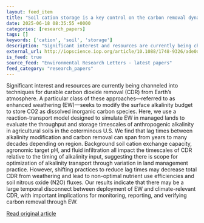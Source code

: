```yaml
---
layout: feed_item
title: "Soil cation storage is a key control on the carbon removal dynamics of enhanced weathering"
date: 2025-06-18 08:35:55 +0000
categories: [research_papers]
tags: []
keywords: ['cation', 'soil', 'storage']
description: "Significant interest and resources are currently being channeled into techniques for durable carbon dioxide removal (CDR) from Earth’s atmosphere"
external_url: http://iopscience.iop.org/article/10.1088/1748-9326/ade0d5
is_feed: true
source_feed: "Environmental Research Letters - latest papers"
feed_category: "research_papers"
---
```


Significant interest and resources are currently being channeled into techniques for durable carbon dioxide removal (CDR) from Earth’s atmosphere. A particular class of these approaches—referred to as enhanced weathering (EW)—seeks to modify the surface alkalinity budget to store CO2 as dissolved inorganic carbon species. Here, we use a reaction-transport model designed to simulate EW in managed lands to evaluate the throughput and storage timescales of anthropogenic alkalinity in agricultural soils in the coterminous U.S. We find that lag times between alkalinity modification and carbon removal can span from years to many decades depending on region. Background soil cation exchange capacity, agronomic target pH, and fluid infiltration all impact the timescales of CDR relative to the timing of alkalinity input, suggesting there is scope for optimization of alkalinity transport through variation in land management practice. However, shifting practices to reduce lag times may decrease total CDR from weathering and lead to non-optimal nutrient use efficiencies and soil nitrous oxide (N2O) fluxes. Our results indicate that there may be a large temporal disconnect between deployment of EW and climate-relevant CDR, with important implications for monitoring, reporting, and verifying carbon removal through EW.

[Read original article](http://iopscience.iop.org/article/10.1088/1748-9326/ade0d5)
